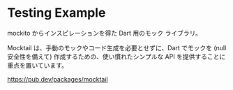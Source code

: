 # Testing Example
mockito からインスピレーションを得た Dart 用のモック ライブラリ。

Mocktail は、手動のモックやコード生成を必要とせずに、Dart でモックを (null 安全性を備えて) 作成するための、使い慣れたシンプルな API を提供することに重点を置いています。

https://pub.dev/packages/mocktail
